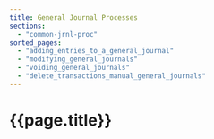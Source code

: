 ```yaml
---
title: General Journal Processes
sections:
  - "common-jrnl-proc"
sorted_pages:
  - "adding_entries_to_a_general_journal"
  - "modifying_general_journals"
  - "voiding_general_journals"
  - "delete_transactions_manual_general_journals"
---
```

# {{page.title}}
